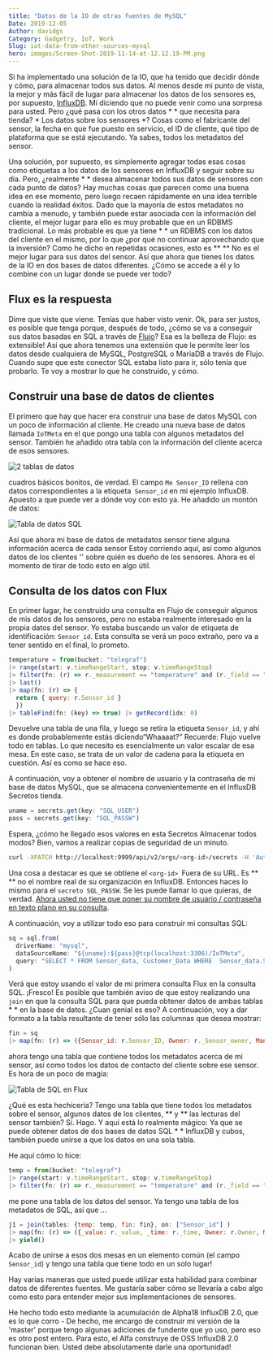 ```yaml
---
title: "Datos de la IO de otras fuentes de MySQL"
Date: 2019-12-05
Author: davidgs
Category: Gadgetry, IoT, Work
Slug: iot-data-from-other-sources-mysql
hero: images/Screen-Shot-2019-11-14-at-12.12.19-PM.png
---
```


Si ha implementado una solución de la IO, que ha tenido que decidir dónde y cómo, para almacenar todos sus datos. Al menos desde mi punto de vista, la mejor y más fácil de lugar para almacenar los datos de los sensores es, por supuesto, [InfluxDB](https://www.influxdata.com/products/influxdb-overview/). Mi diciendo que no puede venir como una sorpresa para usted. Pero ¿qué pasa con los otros datos * * que necesita para tienda? * Los datos sobre los sensores *? Cosas como el fabricante del sensor, la fecha en que fue puesto en servicio, el ID de cliente, qué tipo de plataforma que se está ejecutando. Ya sabes, todos los metadatos del sensor.

Una solución, por supuesto, es simplemente agregar todas esas cosas como etiquetas a los datos de los sensores en InfluxDB y seguir sobre su día. Pero, ¿realmente * * desea almacenar todos sus datos de sensores con cada punto de datos? Hay muchas cosas que parecen como una buena idea en ese momento, pero luego recaen rápidamente en una idea terrible cuando la realidad éxitos. Dado que la mayoría de estos metadatos no cambia a menudo, y también puede estar asociada con la información del cliente, el mejor lugar para ello es muy probable que en un RDBMS tradicional. Lo más probable es que ya tiene * * un RDBMS con los datos del cliente en el mismo, por lo que ¿por qué no continuar aprovechando que la inversión? Como he dicho en repetidas ocasiones, esto es ** ** No es el mejor lugar para sus datos del sensor. Así que ahora que tienes los datos de la IO en dos bases de datos diferentes. ¿Cómo se accede a él y lo combine con un lugar donde se puede ver todo?

## Flux es la respuesta

Dime que viste que viene. Tenías que haber visto venir. Ok, para ser justos, es posible que tenga porque, después de todo, ¿cómo se va a conseguir sus datos basadas en SQL a través de [Flujo](https://www.influxdata.com/products/flux/)? Esa es la belleza de Flujo: es extensible! Así que ahora tenemos una extensión que le permite leer los datos desde cualquiera de MySQL, PostgreSQL o MariaDB a través de Flujo. Cuando supe que este conector SQL estaba listo para ir, sólo tenía que probarlo. Te voy a mostrar lo que he construido, y cómo.

## Construir una base de datos de clientes

El primero que hay que hacer era construir una base de datos MySQL con un poco de información al cliente. He creado una nueva base de datos llamada `IoTMeta` en el que pongo una tabla con algunos metadatos del sensor. También he añadido otra tabla con la información del cliente acerca de esos sensores.

![2 tablas de datos](/posts/category/database/imagesScreen-Shot-2019-11-14-at-11.38.33-AM.png)

cuadros básicos bonitos, de verdad. El campo `Me Sensor_ID` rellena con datos correspondientes a la etiqueta` Sensor_id` en mi ejemplo InfluxDB. Apuesto a que puede ver a dónde voy con esto ya. He añadido un montón de datos:

![Tabla de datos SQL](/posts/category/database/imagesScreen-Shot-2019-11-14-at-11.48.38-AM.png)

Así que ahora mi base de datos de metadatos sensor tiene alguna información acerca de cada sensor Estoy corriendo aquí, así como algunos datos de los clientes '' sobre quién es dueño de los sensores. Ahora es el momento de tirar de todo esto en algo útil.

## Consulta de los datos con Flux

En primer lugar, he construido una consulta en Flujo de conseguir algunos de mis datos de los sensores, pero no estaba realmente interesado en la propia datos del sensor. Yo estaba buscando un valor de etiqueta de identificación: `Sensor_id`. Esta consulta se verá un poco extraño, pero va a tener sentido en el final, lo prometo.

```js
temperature = from(bucket: "telegraf")
|> range(start: v.timeRangeStart, stop: v.timeRangeStop)
|> filter(fn: (r) => r._measurement == "temperature" and (r._field == "temp_c"))
|> last()
|> map(fn: (r) => {
  return { query: r.Sensor_id }
  })
|> tableFind(fn: (key) => true) |> getRecord(idx: 0)
```

Devuelve una tabla de una fila, y luego se retira la etiqueta `Sensor_id`, y ahí es donde probablemente estás diciendo“Whaaaat?” Recuerde: Flujo vuelve todo en tablas. Lo que necesito es esencialmente un valor escalar de esa mesa. En este caso, se trata de un valor de cadena para la etiqueta en cuestión. Así es como se hace eso.

A continuación, voy a obtener el nombre de usuario y la contraseña de mi base de datos MySQL, que se almacena convenientemente en el InfluxDB Secretos tienda.

```js
uname = secrets.get(key: "SQL_USER")
pass = secrets.get(key: "SQL_PASSW")
```

Espera, ¿cómo he llegado esos valores en esta Secretos Almacenar todos modos? Bien, vamos a realizar copias de seguridad de un minuto.

```sh
curl -XPATCH http://localhost:9999/api/v2/orgs/<org-id>/secrets -H 'Authorization: Token <token>' -H 'Content-type: application/json' --data '{ "SQL_USER": “<username>" }'
```

Una cosa a destacar es que se obtiene el `<org-id> `Fuera de su URL. Es ** ** no el nombre real de su organización en InfluxDB. Entonces haces lo mismo para el `secreto SQL_PASSW`. Se les puede llamar lo que quieras, de verdad. [Ahora usted no tiene que poner su nombre de usuario / contraseña en texto plano en su consulta](https://v2.docs.influxdata.com/v2.0/security/secrets/).

A continuación, voy a utilizar todo eso para construir mi consultas SQL:

```js
sq = sql.from(
  driverName: "mysql",
  dataSourceName: "${uname}:${pass}@tcp(localhost:3306)/IoTMeta",
  query: "SELECT * FROM Sensor_data, Customer_Data WHERE  Sensor_data.Sensor_ID = ${"\""+temperature.query+"\"  AND Sensor_data.measurement = \"temperature\" AND Sensor_data.CustomerID = Customer_Data.Customer_ID"}" //"SELECT * FROM Sensor_data WHERE Sensor_ID = ${"\""+temperature.query+"\" AND measurement = \"temperature\""}" //q //  humidity.query //"SELECT * FROM Sensor_Data WHERE Sensor_ID = \"THPL001\""// humidity.query
)
```

Verá que estoy usando el valor de mi primera consulta Flux en la consulta SQL. ¡Fresco! Es posible que también aviso de que estoy realizando una `join` en que la consulta SQL para que pueda obtener datos de ambas tablas * * en la base de datos. ¿Cuan genial es eso? A continuación, voy a dar formato a la tabla resultante de tener sólo las columnas que desea mostrar:

```js
fin = sq
|> map(fn: (r) => ({Sensor_id: r.Sensor_ID, Owner: r._Sensor_owner, Manufacturer: r.Sensor_mfg, MCU_Class: r.MCU_class, MCU_Vendor: r.MCU_vendor, Customer: r.Customer, Address: r.Address, Phone: r.phone}))
```

ahora tengo una tabla que contiene todos los metadatos acerca de mi sensor, así como todos los datos de contacto del cliente sobre ese sensor. Es hora de un poco de magia:

![Tabla de SQL en Flux](/posts/category/database/images/Screen-Shot-2019-11-14-at-12.12.19-PM.png)

¿Qué es esta hechicería? Tengo una tabla que tiene todos los metadatos sobre el sensor, algunos datos de los clientes, ** y ** las lecturas del sensor también? Sí. Hago. Y aquí está lo realmente mágico: Ya que se puede obtener datos de dos bases de datos SQL * * InfluxDB y cubos, también puede unirse a que los datos en una sola tabla.

He aquí cómo lo hice:

```js
temp = from(bucket: "telegraf")
|> range(start: v.timeRangeStart, stop: v.timeRangeStop)
|> filter(fn: (r) => r._measurement == "temperature" and (r._field == "temp_c"))
```

me pone una tabla de los datos del sensor. Ya tengo una tabla de los metadatos de SQL, así que ...

```js
j1 = join(tables: {temp: temp, fin: fin}, on: ["Sensor_id"] )
|> map(fn: (r) => ({_value: r._value, _time: r._time, Owner: r.Owner, Manufacturer: r.Manufacturer, MCU_Class: r.MCU_Class, MCU_Vendor: r.MCU_Vendor, Customer: r.Customer, Address: r.Address, Phone: r.phone}))
|> yield()
```

Acabo de unirse a esos dos mesas en un elemento común (el campo `Sensor_id`) y tengo una tabla que tiene todo en un solo lugar!

Hay varias maneras que usted puede utilizar esta habilidad para combinar datos de diferentes fuentes. Me gustaría saber cómo se llevaría a cabo algo como esto para entender mejor sus implementaciones de sensores.

He hecho todo esto mediante la acumulación de Alpha18 InfluxDB 2.0, que es lo que corro - De hecho, me encargo de construir mi versión de la 'master' porque tengo algunas adiciones de fundente que yo uso, pero eso es otro post entero. Para esto, el Alfa construye de OSS InfluxDB 2.0 funcionan bien. Usted debe absolutamente darle una oportunidad!
